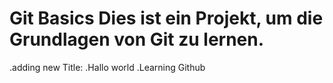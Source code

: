 # Git Basics Dies ist ein Projekt, um die Grundlagen von Git zu lernen.
.adding new Title:
.Hallo world
.Learning Github

